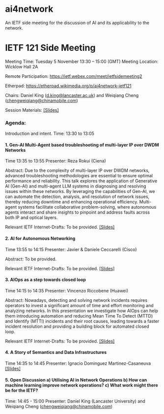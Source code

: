 # ai4network
An IETF side meeting for the discussion of AI and its applicability to the network. 

# IETF 121 Side Meeting
Meeting Time: Tuesday 5 November 13:30 – 15:00 (GMT)
Meeting Location: Wicklow Hall 2A

Remote Participation: https://ietf.webex.com/meet/ietfsidemeeting2

Etherpad: https://etherpad.wikimedia.org/p/ai4network-ietf121

Chairs: Daniel King (d.king@lancaster.ac.uk) and Weiqiang Cheng (chengweiqiang@chinamobile.com)

Session Materials: [[Slides]](https://drive.google.com/drive/folders/1Z_uX0_I7-agLhNaZV_Suen9tfWdSAlGs?usp=sharing)

### Agenda: 

Introduction and intent. 
Time: 13:30 to 13:05

#### 1. Gen-AI Multi-Agent based troubleshooting of multi-layer IP over DWDM Networks
Time 13:35 to 13:55
Presenter: Reza Rokui (Ciena)

Abstract: Due to the complexity of multi-layer IP over DWDM networks, advanced troubleshooting 
methodologies are essential to ensure optimal performance and reliability. This talk explores the 
application of Generative AI (Gen-AI) and multi-agent LLM systems in diagnosing and resolving issues 
within these networks. By leveraging the capabilities of Gen-AI, we can automate the detection, 
analysis, and resolution of network issues, thereby reducing downtime and enhancing operational 
efficiency. Multi-agent systems facilitate collaborative problem-solving, where autonomous agents 
interact and share insights to pinpoint and address faults across both IP and optical layers.

Relevant IETF Internet-Drafts: To be provided.
[[Slides]](https://drive.google.com/drive/folders/1Z_uX0_I7-agLhNaZV_Suen9tfWdSAlGs?usp=sharing)

#### 2. AI for Autonomous Networking
Time 13:55 to 14:15
Presenter: Javier & Daniele Ceccarelli (Cisco)

Abstract: To be provided.

Relevant IETF Internet-Drafts: To be provided.
[[Slides]](https://drive.google.com/drive/folders/1Z_uX0_I7-agLhNaZV_Suen9tfWdSAlGs?usp=sharing)

#### 3. AIOps as a step towards closed loop
Time 14:15 to 14:35
Presenter: Vincenzo Riccobene (Huawei)

Abstract: Nowadays, detecting and solving network incidents requires operators to invest a significant 
amount of time and effort monitoring and analyzing networks. In this presentation we investigate how 
AIOps can help them introducing automation and reducing Mean Time To Detect (MTTD) and Identify (MTTI) 
incidents and their root causes, leading towards a faster incident resolution and providing a building 
block for automated closed loop.

Relevant IETF Internet-Drafts: To be provided.
[[Slides]](https://drive.google.com/drive/folders/1Z_uX0_I7-agLhNaZV_Suen9tfWdSAlGs?usp=sharing)

#### 4. A Story of Semantics and Data Infrastructures
Time 14:35 to 14:45
Presenter: Ignacio Dominguez Martinez-Casaneuva
[[Slides]](https://drive.google.com/drive/folders/1Z_uX0_I7-agLhNaZV_Suen9tfWdSAlGs?usp=sharing)

#### 5. Open Discussion a) Utilising AI in Network Operations b) How can machine learning improve network operations? c) What work might there be for the IETF?
Time:  14:45 - 15:00 
Presenter: Daniel King (Lancaster University) and Weiqiang Cheng (chengweiqiang@chinamobile.com)

